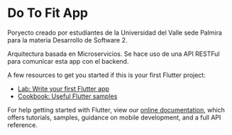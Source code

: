 # Do To Fit App

Poryecto creado por estudiantes de la Universidad del Valle sede Palmira para la materia Desarrollo de Software 2.

Arquitectura basada en Microservicios.
Se hace uso de una API RESTFul para comunicar esta app con el backend.


A few resources to get you started if this is your first Flutter project:
- [Lab: Write your first Flutter app](https://flutter.dev/docs/get-started/codelab)
- [Cookbook: Useful Flutter samples](https://flutter.dev/docs/cookbook)

For help getting started with Flutter, view our
[online documentation](https://flutter.dev/docs), which offers tutorials,
samples, guidance on mobile development, and a full API reference.
